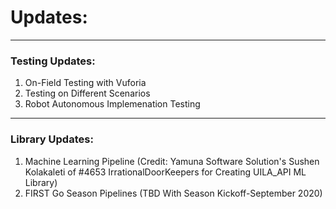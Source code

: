 # Updates:

***

### Testing Updates:
1. On-Field Testing with Vuforia
2. Testing on Different Scenarios
3. Robot Autonomous Implemenation Testing

***

### Library Updates:
1. Machine Learning Pipeline (Credit: Yamuna Software Solution's Sushen Kolakaleti  of #4653 IrrationalDoorKeepers for Creating UILA_API ML Library)
2. FIRST Go Season Pipelines (TBD With Season Kickoff-September 2020)
